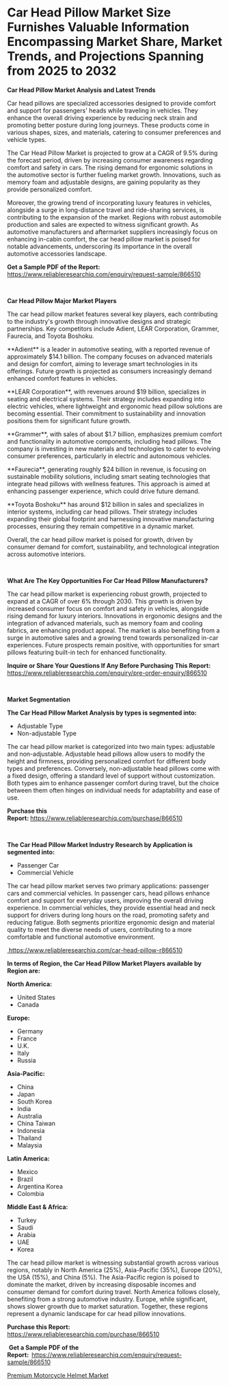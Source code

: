 <p><h1>Car Head Pillow Market Size Furnishes Valuable Information Encompassing Market Share, Market Trends, and Projections Spanning from 2025 to 2032</h1></p><p><strong>Car Head Pillow Market Analysis and Latest Trends</strong></p>
<p><p>Car head pillows are specialized accessories designed to provide comfort and support for passengers' heads while traveling in vehicles. They enhance the overall driving experience by reducing neck strain and promoting better posture during long journeys. These products come in various shapes, sizes, and materials, catering to consumer preferences and vehicle types.</p><p>The Car Head Pillow Market is projected to grow at a CAGR of 9.5% during the forecast period, driven by increasing consumer awareness regarding comfort and safety in cars. The rising demand for ergonomic solutions in the automotive sector is further fueling market growth. Innovations, such as memory foam and adjustable designs, are gaining popularity as they provide personalized comfort.</p><p>Moreover, the growing trend of incorporating luxury features in vehicles, alongside a surge in long-distance travel and ride-sharing services, is contributing to the expansion of the market. Regions with robust automobile production and sales are expected to witness significant growth. As automotive manufacturers and aftermarket suppliers increasingly focus on enhancing in-cabin comfort, the car head pillow market is poised for notable advancements, underscoring its importance in the overall automotive accessories landscape.</p></p>
<p><strong>Get a Sample PDF of the Report:&nbsp;</strong> <a href="https://www.reliableresearchiq.com/enquiry/request-sample/866510?utm_campaign=2379&utm_medium=2&utm_source=Github&utm_content=ia&utm_term=07022025&utm_id=car-head-pillow">https://www.reliableresearchiq.com/enquiry/request-sample/866510</a></p>
<p>&nbsp;</p>
<p><strong>Car Head Pillow Major Market Players</strong></p>
<p><p>The car head pillow market features several key players, each contributing to the industry's growth through innovative designs and strategic partnerships. Key competitors include Adient, LEAR Corporation, Grammer, Faurecia, and Toyota Boshoku.</p><p>**Adient** is a leader in automotive seating, with a reported revenue of approximately $14.1 billion. The company focuses on advanced materials and design for comfort, aiming to leverage smart technologies in its offerings. Future growth is projected as consumers increasingly demand enhanced comfort features in vehicles.</p><p>**LEAR Corporation**, with revenues around $19 billion, specializes in seating and electrical systems. Their strategy includes expanding into electric vehicles, where lightweight and ergonomic head pillow solutions are becoming essential. Their commitment to sustainability and innovation positions them for significant future growth.</p><p>**Grammer**, with sales of about $1.7 billion, emphasizes premium comfort and functionality in automotive components, including head pillows. The company is investing in new materials and technologies to cater to evolving consumer preferences, particularly in electric and autonomous vehicles.</p><p>**Faurecia**, generating roughly $24 billion in revenue, is focusing on sustainable mobility solutions, including smart seating technologies that integrate head pillows with wellness features. This approach is aimed at enhancing passenger experience, which could drive future demand.</p><p>**Toyota Boshoku** has around $12 billion in sales and specializes in interior systems, including car head pillows. Their strategy includes expanding their global footprint and harnessing innovative manufacturing processes, ensuring they remain competitive in a dynamic market.</p><p>Overall, the car head pillow market is poised for growth, driven by consumer demand for comfort, sustainability, and technological integration across automotive interiors.</p></p>
<p>&nbsp;</p>
<p><strong>What Are The Key Opportunities For Car Head Pillow Manufacturers?</strong></p>
<p><p>The car head pillow market is experiencing robust growth, projected to expand at a CAGR of over 6% through 2030. This growth is driven by increased consumer focus on comfort and safety in vehicles, alongside rising demand for luxury interiors. Innovations in ergonomic designs and the integration of advanced materials, such as memory foam and cooling fabrics, are enhancing product appeal. The market is also benefiting from a surge in automotive sales and a growing trend towards personalized in-car experiences. Future prospects remain positive, with opportunities for smart pillows featuring built-in tech for enhanced functionality.</p></p>
<p><strong>Inquire or Share Your Questions If Any Before Purchasing This Report:</strong> <a href="https://www.reliableresearchiq.com/enquiry/pre-order-enquiry/866510?utm_campaign=2379&utm_medium=2&utm_source=Github&utm_content=ia&utm_term=07022025&utm_id=car-head-pillow">https://www.reliableresearchiq.com/enquiry/pre-order-enquiry/866510</a></p>
<p>&nbsp;</p>
<p><strong>Market Segmentation</strong></p>
<p><strong>The Car Head Pillow Market Analysis by types is segmented into:</strong></p>
<p><ul><li>Adjustable Type</li><li>Non-adjustable Type</li></ul></p>
<p><p>The car head pillow market is categorized into two main types: adjustable and non-adjustable. Adjustable head pillows allow users to modify the height and firmness, providing personalized comfort for different body types and preferences. Conversely, non-adjustable head pillows come with a fixed design, offering a standard level of support without customization. Both types aim to enhance passenger comfort during travel, but the choice between them often hinges on individual needs for adaptability and ease of use.</p></p>
<p><strong>Purchase this Report:&nbsp;</strong><a href="https://www.reliableresearchiq.com/purchase/866510?utm_campaign=2379&utm_medium=2&utm_source=Github&utm_content=ia&utm_term=07022025&utm_id=car-head-pillow">https://www.reliableresearchiq.com/purchase/866510</a></p>
<p>&nbsp;</p>
<p><strong>The Car Head Pillow Market Industry Research by Application is segmented into:</strong></p>
<p><ul><li>Passenger Car</li><li>Commercial Vehicle</li></ul></p>
<p><p>The car head pillow market serves two primary applications: passenger cars and commercial vehicles. In passenger cars, head pillows enhance comfort and support for everyday users, improving the overall driving experience. In commercial vehicles, they provide essential head and neck support for drivers during long hours on the road, promoting safety and reducing fatigue. Both segments prioritize ergonomic design and material quality to meet the diverse needs of users, contributing to a more comfortable and functional automotive environment.</p></p>
<p><a href="https://www.reliableresearchiq.com/car-head-pillow-r866510?utm_campaign=2379&utm_medium=2&utm_source=Github&utm_content=ia&utm_term=07022025&utm_id=car-head-pillow">&nbsp;https://www.reliableresearchiq.com/car-head-pillow-r866510</a></p>
<p><strong>In terms of Region, the Car Head Pillow Market Players available by Region are:</strong></p>
<p>
    <p> <strong> North America: </strong>
        <ul>
            <li>United States</li>
            <li>Canada</li>
        </ul>
        </p> 
    <p> <strong> Europe: </strong>
        <ul>
            <li>Germany</li>
            <li>France</li>
            <li>U.K.</li>
            <li>Italy</li>
            <li>Russia</li>
        </ul>
        </p> 
    <p> <strong> Asia-Pacific: </strong>
        <ul>
            <li>China</li>
            <li>Japan</li>
            <li>South Korea</li>
            <li>India</li>
            <li>Australia</li>
            <li>China Taiwan</li>
            <li>Indonesia</li>
            <li>Thailand</li>
            <li>Malaysia</li>
        </ul>
        </p> 
    <p> <strong> Latin America: </strong>
        <ul>
            <li>Mexico</li>
            <li>Brazil</li>
            <li>Argentina Korea</li>
            <li>Colombia</li>
        </ul>
        </p> 
    <p> <strong> Middle East & Africa: </strong>
        <ul>
            <li>Turkey</li>
            <li>Saudi</li>
            <li>Arabia</li>
            <li>UAE</li>
            <li>Korea</li>
        </ul>
    </p>
    </p>
<p><p>The car head pillow market is witnessing substantial growth across various regions, notably in North America (25%), Asia-Pacific (35%), Europe (20%), the USA (15%), and China (5%). The Asia-Pacific region is poised to dominate the market, driven by increasing disposable incomes and consumer demand for comfort during travel. North America follows closely, benefiting from a strong automotive industry. Europe, while significant, shows slower growth due to market saturation. Together, these regions represent a dynamic landscape for car head pillow innovations.</p></p>
<p><strong>Purchase this Report: </strong><a href="https://www.reliableresearchiq.com/purchase/866510?utm_campaign=2379&utm_medium=2&utm_source=Github&utm_content=ia&utm_term=07022025&utm_id=car-head-pillow">https://www.reliableresearchiq.com/purchase/866510</a></p>
<p>&nbsp;<strong>Get a Sample PDF of the Report:&nbsp;&nbsp;</strong><a href="https://www.reliableresearchiq.com/enquiry/request-sample/866510?utm_campaign=2379&utm_medium=2&utm_source=Github&utm_content=ia&utm_term=07022025&utm_id=car-head-pillow">https://www.reliableresearchiq.com/enquiry/request-sample/866510</a></p>
<p><strong></strong></p>
<p><p><a href="https://github.com/yankimber90yankim/Market-Research-Report-List-1/blob/main/premium-motorcycle-helmet-market.md?utm_campaign=2379&utm_medium=2&utm_source=Github&utm_content=ia&utm_term=07022025&utm_id=car-head-pillow">Premium Motorcycle Helmet Market</a></p></p>